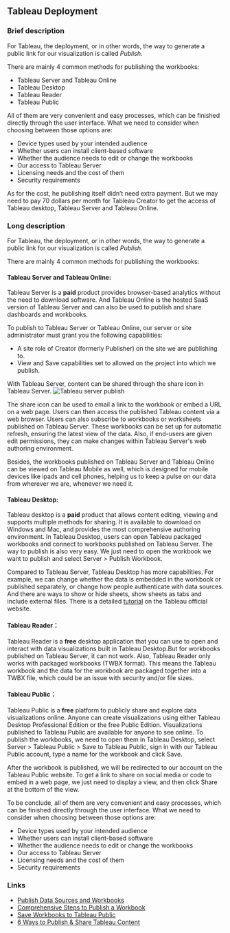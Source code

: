 
## Tableau Deployment
### Brief description

For Tableau, the deployment, or in other words, the way to generate a public link for our visualization is called *Publish*. 

There are mainly 4 common methods for publishing the workbooks:
* Tableau Server and Tableau Online
* Tableau Desktop
* Tableau Reader
* Tableau Public

All of them are very convenient and easy processes, which can be finished directly through the user interface. What we need to consider when choosing between those options are: 

* Device types used by your intended audience
* Whether users can install client-based software
* Whether the audience needs to edit or change the workbooks
* Our access to Tableau Server
* Licensing needs and the cost of them
* Security requirements

As for the cost, he publishing itself didn’t need extra payment. But we may need to pay 70 dollars per month for Tableau Creator to get the access of Tableau desktop, Tableau Server and Tableau Online. 

### Long description

For Tableau, the deployment, or in other words, the way to generate a public link for our visualization is called *Publish*. 

There are mainly 4 common methods for publishing the workbooks:

#### Tableau Server and Tableau Online:

Tableau Server is a **paid** product provides browser-based analytics without the need to download software. And Tableau Online is the hosted SaaS version of Tableau Server and can also be used to publish and share dashboards and workbooks.

To publish to Tableau Server or Tableau Online, our server or site administrator must grant you the following capabilities:
* A site role of Creator (formerly Publisher) on the site we are publishing to.
* View and Save capabilities set to allowed on the project into which we publish.

With Tableau Server, content can be shared through the share icon in Tableau Server. 
![Tableau server publish](https://i.ibb.co/ysdYsks/Tableau-Server-and-Tableau-Online.jpg)

The share icon can be used to email a link to the workbook or embed a URL on a web page. Users can then access the published Tableau content via a web browser. Users can also subscribe to workbooks or worksheets published on Tableau Server. These workbooks can be set up for automatic refresh, ensuring the latest view of the data. Also, if end-users are given edit permissions, they can make changes within Tableau Server's web authoring environment.

Besides, the workbooks published on Tableau Server and Tableau Online can be viewed on Tableau Mobile as well, which is designed for mobile devices like ipads and cell phones, helping us to keep a pulse on our data from wherever we are, whenever we need it.

#### Tableau Desktop:

Tableau desktop is a **paid** product that allows content editing, viewing and supports multiple methods for sharing. It is available to download on Windows and Mac, and provides the most comprehensive authoring environment. In Tableau Desktop, users can open Tableau packaged workbooks and connect to workbooks published on Tableau Server. The way to publish is also very easy. We just need to open the workbook we want to publish and select Server > Publish Workbook. 

Compared to Tableau Server, Tableau Desktop has more capabilities. For example, we can change whether the data is embedded in the workbook or published separately, or change how people authenticate with data sources. And there are ways to show or hide sheets, show sheets as tabs and include external files. There is a detailed [tutorial](https://help.tableau.com/current/pro/desktop/en-us/publish_workbooks_howto.htm#choose-how-to-generate-thumbnails-for-workbooks-with-user-filters) on the Tableau official website.
 
#### Tableau Reader：

Tableau Reader is a **free** desktop application that you can use to open and interact with data visualizations built in Tableau Desktop.But for workbooks published on Tableau Server, it can not work. Also, Tableau Reader only works with packaged workbooks (TWBX format). This means the Tableau workbook and the data for the workbook are packaged together into a TWBX file, which could be an issue with security and/or file sizes.

#### Tableau Public：

Tableau Public is a **free** platform to publicly share and explore data visualizations online. Anyone can create visualizations using either Tableau Desktop Professional Edition or the free Public Edition. Visualizations published to Tableau Public are available for anyone to see online. To publish the workbooks, we need to open them in Tableau Desktop, select Server > Tableau Public > Save to Tableau Public, sign in with our Tableau Public account, type a name for the workbook and click Save.

After the workbook is published, we will be redirected to our account on the Tableau Public website. To get a link to share on social media or code to embed in a web page, we just need to display a view, and then click Share at the bottom of the view.

To be conclude, all of them are very convenient and easy processes, which can be finished directly through the user interface. What we need to consider when choosing between those options are: 

* Device types used by your intended audience
* Whether users can install client-based software
* Whether the audience needs to edit or change the workbooks
* Our access to Tableau Server
* Licensing needs and the cost of them
* Security requirements

### Links
* [Publish Data Sources and Workbooks](https://help.tableau.com/current/pro/desktop/en-us/publish_overview.htm)
* [Comprehensive Steps to Publish a Workbook](https://help.tableau.com/current/pro/desktop/en-us/publish_workbooks_howto.htm)
* [Save Workbooks to Tableau Public](https://help.tableau.com/current/pro/desktop/en-us/publish_workbooks_tableaupublic.htm)
* [6 Ways to Publish & Share Tableau Content](https://senturus.com/blog/six-ways-to-publish-share-tableau-content/)
